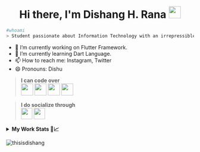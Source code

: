 ### <h1 align='center'>Hi there, I'm Dishang H. Rana <img src="https://media.giphy.com/media/mA28dHGEU8Us36wEYJ/giphy.gif" height="32" /></h1>

```bash
#whoami  
> Student passionate about Information Technology with an irrepressible desire to explore and learn new things. 
```
- 🔭 I’m currently working on Flutter Framework.
- 🌱 I’m currently learning Dart Language.
- 📫 How to reach me: Instagram, Twitter
- 😄 Pronouns: Dishu

> **I can code over**<br/>
<img src='https://cdn.icon-icons.com/icons2/2108/PNG/512/flutter_icon_130936.png' width='32px'> <img src='https://pbs.twimg.com/profile_images/993555605078994945/Yr-pWI4G.jpg' width='32px'> <img src='https://logodix.com/logo/1769993.jpg' width='32px'> <img src='https://logodix.com/logo/2122129.png' width='32px'> 


> **I do socialize through** <br/>
[<img width='30px' src='https://encrypted-tbn0.gstatic.com/images?q=tbn%3AANd9GcQAyPXHOk27_8BVJkWr1aK0I6uYzVfN-MIFwA&usqp=CAU'>](https://instagram.com/thisisdishang) [<img width='30px' src='https://encrypted-tbn0.gstatic.com/images?q=tbn%3AANd9GcRYnS1hrpSdNhW1cXSDL5BdA6tiUjx15wgEQQ&usqp=CAU'>](https://www.facebook.com/Dishangkumar.Rana)

<details>
  <summary><b>My Work Stats 👤📈</b></summary>
  
![thisisdishang Stats](https://github-profile-summary-cards.vercel.app/api/cards/repos-per-language?username=thisisdishang&theme=solarized_dark)
![thisisdishang Stats](https://github-profile-summary-cards.vercel.app/api/cards/most-commit-language?username=thisisdishang&theme=solarized_dark)
![thisisdishang Summary](https://github-profile-summary-cards.vercel.app/api/cards/profile-details?username=thisisdishang&theme=solarized_dark)

​![​Activity Graph​](https://activity-graph.herokuapp.com/graph?username=thisisdishang&theme=github)

<div align="justify">
<img width="49%" src=https://github-readme-stats.vercel.app/api/top-langs/?username=thisisdishang&layout=compact&hide=roff,MATLAB&langs_count=10&theme=dark&custom_title=Top%20languages>
</div>

[![Top Langs](https://github-readme-stats.vercel.app/api/top-langs/?username=thisisdishang&theme=react&border_radius=15&custom_title=Most-Used-Languages)](https://github.com/thisisdishang/github-readme-stats)
</details>

<p align="left"><img src="https://komarev.com/ghpvc/?username=thisisdishang&label=Profile%20views&color=0e75b6&style=flat" alt="thisisdishang" /></p>

<!--
**thisisdishang/thisisdishang** is a ✨ _special_ ✨ repository because its `README.md` (this file) appears on your GitHub profile.

Here are some ideas to get you started:

- 🔭 I’m currently working on ...
- 🌱 I’m currently learning ...
- 👯 I’m looking to collaborate on ...
- 🤔 I’m looking for help with ...
- 💬 Ask me about ...
- 📫 How to reach me: ...
- 😄 Pronouns: ...
- ⚡ Fun fact: ...
-->
